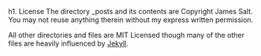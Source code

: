 h1. License
The directory _posts and its contents are Copyright James Salt. You may not reuse anything therein without my express written permission.

All other directories and files are MIT Licensed though many of the other files are heavily influenced by <a href="http://github.com/mojombo/jekyll/">Jekyll</a>.
